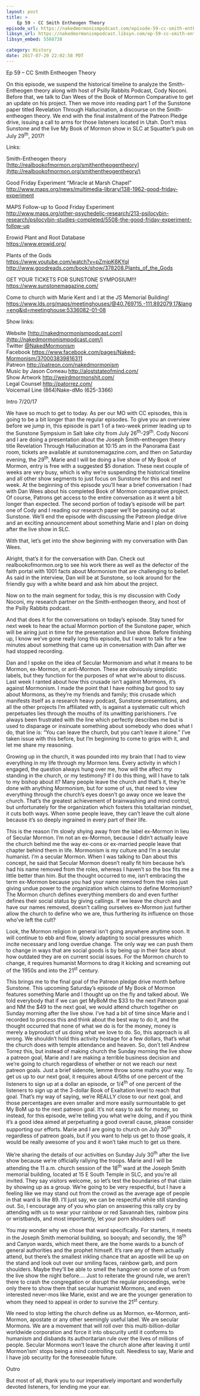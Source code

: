 ```yaml
---
layout: post
title: >
    Ep 59 - CC Smith Entheogen Theory
episode_url: https://nakedmormonismpodcast.com/episode-59-cc-smith-entheogen-theory-pt1/
libsyn_url: https://nakedmormonismpodcast.libsyn.com/ep-59-cc-smith-entheogen-theory
libsyn_embed: 5560738

category: History
date: 2017-07-20 22:02:58 PDT
---
```


Ep 59 – CC Smith Entheogen Theory

On this episode, we suspend the historical timeline to analyze the
Smith-Entheogen theory along with host of Psilly Rabbits Podcast, Cody
Noconi. Before that, we talk to Dan Wees of the Book of Mormon
Comparative to get an update on his project. Then we move into reading
part 1 of the Sunstone paper titled Revelation Through Hallucination, a
discourse on the Smith-entheogen theory. We end with the final
installment of the Patreon Pledge drive, issuing a call to arms for
those listeners located in Utah. Don’t miss Sunstone and the live My
Book of Mormon show in SLC at Squatter’s pub on July 29<sup>th</sup>,
2017\!

Links:

Smith-Entheogen theory  
[http://realbookofmormon.org/smithentheogentheory](http://realbookofmormon.org/smithentheogentheory/)

Good Friday Experiment “Miracle at Marsh Chapel”  
<http://www.maps.org/news/multimedia-library/138-1962-good-friday-experiment>

MAPS Follow-up to Good Friday Experiment  
<http://www.maps.org/other-psychedelic-research/213-psilocybin-research/psilocybin-studies-completed/5508-the-good-friday-experiment-follow-up>

Erowid Plant and Root Database  
<https://www.erowid.org/>

Plants of the Gods  
<https://www.youtube.com/watch?v=pZmjpK6KYqI>  
<http://www.goodreads.com/book/show/378208.Plants_of_the_Gods>

GET YOUR TICKETS FOR SUNSTONE SYMPOSIUM\!\!\!  
<https://www.sunstonemagazine.com/>

Come to church with Marie Kent and I at the JS Memorial Building\!  
<https://www.lds.org/maps/meetinghouses/@40.769715,-111.892079,17&lang=eng&id=meetinghouse:5336082-01-08>

Show links:

Website [http://nakedmormonismpodcast.com](http://nakedmormonismpodcast.com/)  
Twitter [@NakedMormonism](https://twitter.com/NakedMormonism)  
Facebook <https://www.facebook.com/pages/Naked-Mormonism/370003839816311>  
Patreon <http://patreon.com/nakedmormonism>  
Music by Jason Comeau <http://aloststateofmind.com/>  
Show Artwork <http://weirdmormonshit.com/>  
Legal Counsel <http://patorrez.com/>  
Voicemail Line (864)Nake-dMo (625-3366)

Intro 7/20/17

We have so much to get to today. As per our MO with CC episodes, this is
going to be a bit longer than the regular episodes. To give you an
overview before we jump in, this episode is part 1 of a two-week primer
leading up to the Sunstone Sympsium in Salt lake city from July
26<sup>th</sup>-29<sup>th</sup>. Cody Noconi and I are doing a
presentation about the Joseph Smith-entheogen theory title Revelation
Through Hallucination at 10:15 am in the Panorama East room, tickets are
available at sunstonemagazine.com, and then on Saturday evening, the
29<sup>th</sup>, Marie and I will be doing a live show of My Book of
Mormon, entry is free with a suggested $5 donation. These next couple of
weeks are very busy, which is why we’re suspending the historical
timeline and all other show segments to just focus on Sunstone for this
and next week. At the beginning of this episode you’ll hear a brief
conversation I had with Dan Wees about his completed Book of Mormon
comparative project. Of course, Patrons get access to the entire
conversation as it went a bit longer than expected. The second portion
of today’s episode will be part one of Cody and I reading our research
paper we’ll be passing out at Sunstone. We’ll end the episode with
discussing the Patreon pledge drive and an exciting announcement about
something Marie and I plan on doing after the live show in SLC.

With that, let’s get into the show beginning with my conversation with
Dan Wees.

Alright, that’s it for the conversation with Dan. Check out
realbookofmormon.org to see his work there as well as the defector of
the faith portal with 1001 facts about Mormonism that are challenging to
belief. As said in the interview, Dan will be at Sunstone, so look
around for the friendly guy with a white beard and ask him about the
project.

Now on to the main segment for today, this is my discussion with Cody
Noconi, my research partner on the Smith-entheogen theory, and host of
the Psilly Rabbits podcast.

And that does it for the conversations on today’s episode. Stay tuned
for next week to hear the actual Mormon portion of the Sunstone paper,
which will be airing just in time for the presentation and live show.
Before finishing up, I know we’ve gone really long this episode, but I
want to talk for a few minutes about something that came up in
conversation with Dan after we had stopped recording.

Dan and I spoke on the idea of Secular Mormonism and what it means to be
Mormon, ex-Mormon, or anti-Mormon. These are obviously simplistic
labels, but they function for the purposes of what we’re about to
discuss. Last week I ranted about how this crusade isn’t against
Mormons, it’s against Mormonism. I made the point that I have nothing
but good to say about Mormons, as they’re my friends and family; this
crusade which manifests itself as a research heavy podcast, Sunstone
presentations, and all the other projects I’m affiliated with, is
against a systematic cult which perpetuates lies through the mouths of
its unwitting parishioners. I’ve always been frustrated with the line
which perfectly describes me but is used to disparage or insinuate
something about somebody who does what I do, that line is: “You can
leave the church, but you can’t leave it alone.” I’ve taken issue with
this before, but I’m beginning to come to grips with it, and let me
share my reasoning.

Growing up in the church, it was pounded into my brain that I had to
view everything in my life through my Mormon lens. Every activity in
which I engaged, the question always hung over me, how will the affect
my standing in the church, or my testimony? If I do this thing, will I
have to talk to my bishop about it? Many people leave the church and
that’s it, they’re done with anything Mormonism, but for some of us,
that need to view everything through the church’s eyes doesn’t go away
once we leave the church. That’s the greatest achievement of
brainwashing and mind control, but unfortunately for the organization
which fosters this totalitarian mindset, it cuts both ways. When some
people leave, they can’t leave the cult alone because it’s so deeply
ingrained in every part of their life.

This is the reason I’m slowly shying away from the label ex-Mormon in
lieu of Secular Mormon. I’m not an ex-Mormon, because I didn’t actually
leave the church behind me the way ex-cons or ex-married people leave
that chapter behind them in life. Mormonism is my culture and I’m a
secular humanist. I’m a secular Mormon. When I was talking to Dan about
this concept, he said that Secular Mormon doesn’t really fit him because
he’s had his name removed from the roles, whereas I haven’t so the box
fits me a little better than him. But the thought occurred to me, isn’t
embracing the term ex-Mormon because you had your name removed from the
roles just giving undue power to the organization which claims to define
Mormonism? The Mormon church defines everything members do and even
further defines their social status by giving callings. If we leave the
church and have our names removed, doesn’t calling ourselves ex-Mormon
just further allow the church to define who we are, thus furthering its
influence on those who’ve left the cult?

Look, the Mormon religion in general isn’t going anywhere anytime soon.
It will continue to ebb and flow, slowly adapting to social pressures
which incite necessary and long overdue change. The only way we can push
them to change in ways that are social goods is by being up in their
face about how outdated they are on current social issues. For the
Mormon church to change, it requires humanist Mormons to drag it kicking
and screaming out of the 1950s and into the 21<sup>st</sup> century.

This brings me to the final goal of the Patreon pledge drive month
before Sunstone. This upcoming Saturday’s episode of My Book of Mormon
features something Marie and I thought up on the fly and talked about.
We told everybody that if we can get MyBoM the $33 to the next Patreon
goal and NM the $49 to the next goal, we would attend church together on
Sunday morning after the live show. I’ve had a bit of time since Marie
and I recorded to process this and think about the best way to do it,
and the thought occurred that none of what we do is for the money, money
is merely a byproduct of us doing what we love to do. So, this approach
is all wrong. We shouldn’t hold this activity hostage for a few dollars,
that’s what the church does with temple attendance and heaven. So, don’t
tell Andrew Torrez this, but instead of making church the Sunday morning
the live show a patreon goal, Marie and I are making a terrible business
decision and we’re going to church regardless of whether or not we reach
our next patreon goals. Just a brief sidenote, lemme throw some maths
your way. To get us up to our next goal, it requires about 4/5ths of one
percent of the listeners to sign up at a dollar an episode, or
1/4<sup>th</sup> of one percent of the listeners to sign up at the
3-dollar Book of Exaltation level to reach that goal. That’s my way of
saying, we’re REALLY close to our next goal, and those percentages are
even smaller and more easily surmountable to get My BoM up to the next
patreon goal. It’s not easy to ask for money, so instead, for this
episode, we’re telling you what we’re doing, and if you think it’s a
good idea aimed at perpetuating a good overall cause, please consider
supporting our efforts. Marie and I are going to church on July
30<sup>th</sup> regardless of patreon goals, but if you want to help us
get to those goals, it would be really awesome of you and it won’t take
much to get us there.

We’re sharing the details of our activities on Sunday July
30<sup>th</sup> after the live show because we’re officially rallying
the troops. Marie and I will be attending the 11 a.m. church session of
the 18<sup>th</sup> ward at the Joseph Smith memorial building, located
at 15 E South Temple in SLC, and you’re all invited. They say visitors
welcome, so let’s test the boundaries of that claim by showing up as a
group. We’re going to be very respectful, but I have a feeling like we
may stand out from the crowd as the average age of people in that ward
is like 89. I’ll just say, we can be respectful while still standing
out. So, I encourage any of you who plan on answering this rally cry by
attending with us to wear your rainbow or red Savannah ties, rainbow
pins or wristbands, and most importantly, let your porn shoulders out\!

You may wonder why we chose that ward specifically. For starters, it
meets in the Joseph Smith memorial building, so booyah; and secondly,
the 18<sup>th</sup> and Canyon wards, which meet there, are the home
wards to a bunch of general authorities and the prophet himself. It’s
rare any of them actually attend, but there’s the smallest inkling
chance that an apostle will be up on the stand and look out over our
smiling faces, rainbow garb, and porn shoulders. Maybe they’ll be able
to smell the hangover on some of us from the live show the night
before…. Just to reiterate the ground rule, we aren’t there to crash
the congregation or disrupt the regular proceedings, we’re only there to
show them that secular humanist Mormons, and even interested never-mos
like Marie, exist and we are the younger generation to whom they need to
appeal in order to survive the 21<sup>st</sup> century.

We need to stop letting the church define us as Mormon, ex-Mormon,
anti-Mormon, apostate or any other seemingly useful label. We are
secular Mormons. We are a movement that will roll over this
multi-billion-dollar worldwide corporation and force it into obscurity
until it conforms to humanism and disbands its authoritarian rule over
the lives of millions of people. Secular Mormons won’t leave the church
alone after leaving it until Mormon’ism’ stops being a mind controlling
cult. Needless to say, Marie and I have job security for the foreseeable
future.

Outro

But most of all, thank you to our imperatively important and wonderfully
devoted listeners, for lending me your ear.
